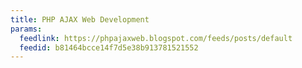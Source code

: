 ```yaml
---
title: PHP AJAX Web Development
params:
  feedlink: https://phpajaxweb.blogspot.com/feeds/posts/default
  feedid: b81464bcce14f7d5e38b913781521552
---
```

